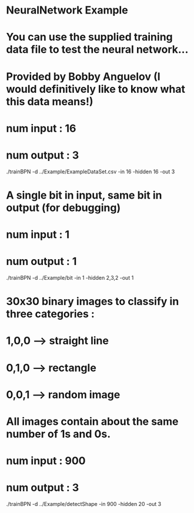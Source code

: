 # NeuralNetwork Example

# You can use the supplied training data file to test the neural network...


# Provided by Bobby Anguelov (I would definitively like to know what this data means!)
# num input : 16
# num output : 3
./trainBPN -d ../Example/ExampleDataSet.csv -in 16 -hidden 16 -out 3

# A single bit in input, same bit in output (for debugging)
# num input : 1
# num output : 1
./trainBPN -d ../Example/bit -in 1 -hidden 2,3,2 -out 1

# 30x30 binary images to classify in three categories : 
# 1,0,0 --> straight line
# 0,1,0 --> rectangle
# 0,0,1 --> random image
# All images contain about the same number of 1s and 0s.

# num input : 900
# num output : 3
./trainBPN -d ../Example/detectShape -in 900 -hidden 20 -out 3
